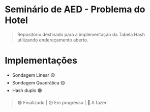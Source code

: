 # Seminário de AED - Problema do Hotel

> Repositório destinado para a implementação da Tabela Hash utilizando endereçamento aberto.

# Implementações

- Sondagem Linear 🟡
- Sondagem Quadrática 🟡
- Hash duplo 🟢

> 🟢 Finalizado | 🟡 Em progresso | 🔴 A fazer
